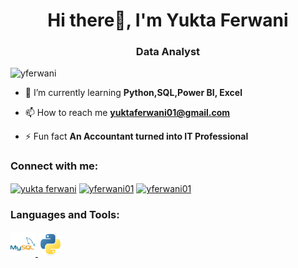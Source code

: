 <h1 align="center">Hi there👋, I'm Yukta Ferwani</h1>
<h3 align="center">Data Analyst</h3>

<p align="left"> <img src="https://komarev.com/ghpvc/?username=yferwani&label=Profile%20views&color=0e75b6&style=flat" alt="yferwani" /> </p>

- 🌱 I’m currently learning **Python,SQL,Power BI, Excel**

- 📫 How to reach me **yuktaferwani01@gmail.com**

- ⚡ Fun fact **An Accountant turned into IT Professional**

<h3 align="left">Connect with me:</h3>
<p align="left">
<a href="https://linkedin.com/in/yukta ferwani" target="blank"><img align="center" src="https://raw.githubusercontent.com/rahuldkjain/github-profile-readme-generator/master/src/images/icons/Social/linked-in-alt.svg" alt="yukta ferwani" height="30" width="40" /></a>
<a href="https://www.hackerrank.com/yferwani01" target="blank"><img align="center" src="https://raw.githubusercontent.com/rahuldkjain/github-profile-readme-generator/master/src/images/icons/Social/hackerrank.svg" alt="yferwani01" height="30" width="40" /></a>
<a href="https://www.leetcode.com/yferwani01" target="blank"><img align="center" src="https://raw.githubusercontent.com/rahuldkjain/github-profile-readme-generator/master/src/images/icons/Social/leet-code.svg" alt="yferwani01" height="30" width="40" /></a>
</p>

<h3 align="left">Languages and Tools:</h3>
<p align="left"> <a href="https://www.mysql.com/" target="_blank" rel="noreferrer"> <img src="https://raw.githubusercontent.com/devicons/devicon/master/icons/mysql/mysql-original-wordmark.svg" alt="mysql" width="40" height="40"/> </a> <a href="https://www.python.org" target="_blank" rel="noreferrer"> <img src="https://raw.githubusercontent.com/devicons/devicon/master/icons/python/python-original.svg" alt="python" width="40" height="40"/> </a> </p>

